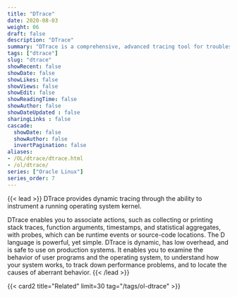 ```yaml
---
title: "DTrace"
date: 2020-08-03
weight: 06
draft: false
description: "DTrace"
summary: "DTrace is a comprehensive, advanced tracing tool for troubleshooting systematic problems in real time."
tags: ["dtrace"]
slug: "dtrace"
showRecent: false
showDate: false
showLikes: false
showViews: false
showEdit: false
showReadingTime: false
showAuthor: false
showDateUpdated : false
sharingLinks : false
cascade:
  showDate: false
  showAuthor: false
  invertPagination: false
aliases:
- /OL/dtrace/dtrace.html
- /ol/dtrace/
series: ["Oracle Linux"]
series_order: 7
---
```


{{< lead >}}
DTrace provides dynamic tracing through the ability to instrument a running operating system kernel.

DTrace enables you to associate actions, such as collecting or printing stack traces, function arguments, timestamps, and statistical aggregates, with probes, which can be runtime events or source-code locations. The D language is powerful, yet simple. DTrace is dynamic, has low overhead, and is safe to use on production systems. It enables you to examine the behavior of user programs and the operating system, to understand how your system works, to track down performance problems, and to locate the causes of aberrant behavior.
{{< /lead >}}

{{< card2 title="Related" limit=30 tag="/tags/ol-dtrace" >}}
